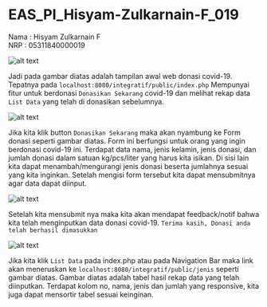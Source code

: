 # EAS_PI_Hisyam-Zulkarnain-F_019

Nama  : Hisyam Zulkarnain F\
NRP   : 05311840000019

![alt text](https://github.com/hisyamzf/EAS_PI_Hisyam_Zulkarnain-F_019/blob/master/img/index_php.png)

Jadi pada gambar diatas adalah tampilan awal web donasi covid-19. 
Tepatnya pada `localhost:8080/integratif/public/index.php`
Mempunyai fitur untuk berdonasi `Donasikan Sekarang` covid-19 dan melihat rekap data `List Data` yang telah di donasikan
sebelumnya.

![alt text](https://github.com/hisyamzf/EAS_PI_Hisyam_Zulkarnain-F_019/blob/master/img/Form_donasi.png)

Jika kita klik button `Donasikan Sekarang` maka akan nyambung ke Form donasi seperti gambar diatas.
Form ini berfungsi untuk orang yang ingin berdonasi covid-19 ini.
Terdapat data nama, jenis kelamin, jenis donasi, dan jumlah donasi dalam satuan kg/pcs/liter yang harus kita isikan.
Di sisi lain kita dapat menambah/mengurangi jenis donasi beserta jumlahnya sesuai yang kita inginkan.
Setelah mengisi form tersebut kita dapat mensubmitnya agar data dapat diinput.

![alt text](https://github.com/hisyamzf/EAS_PI_Hisyam_Zulkarnain-F_019/blob/master/img/Feedback_donasi.png)

Setelah kita mensubmit nya maka kita akan mendapat feedback/notif bahwa kita telah menginputkan data donasi covid-19.
`Terima kasih, Donasi anda telah berhasil dimasukkan`

![alt text](https://github.com/hisyamzf/EAS_PI_Hisyam_Zulkarnain-F_019/blob/master/img/List_Data.png)

Jika kita klik `List Data` pada index.php atau pada Navigation Bar maka link akan meneruskan ke 
`localhost:8080/integratif/public/jenis` seperti gambar diatas.
Gambar diatas adalah tabel hasil rekap data yang telah diinputkan.
Terdapat kolom no, nama, jenis dan jumlah yang responsive, kita juga dapat mensortir tabel sesuai keinginan.


